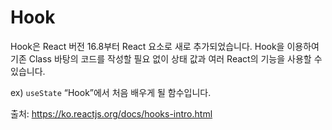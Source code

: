 # **Hook**

Hook은 React 버전 16.8부터 React 요소로 새로 추가되었습니다. Hook을 이용하여 기존 Class 바탕의 코드를 작성할 필요 없이 상태 값과 여러 React의 기능을 사용할 수 있습니다.

ex) `useState`
 “Hook”에서 처음 배우게 될 함수입니다.
 
 출처: https://ko.reactjs.org/docs/hooks-intro.html

